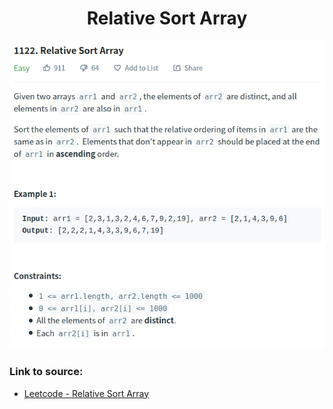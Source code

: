 <h1 align="center">Relative Sort Array</h1>

![alt text](https://github.com/matthew01lokiet/Algorithmic-exercises/blob/main/z_description_images/Sorting/relative_sort_array.png?raw=true)

### Link to source: 
- <a href="https://leetcode.com/problems/relative-sort-array/">Leetcode - Relative Sort Array</a>